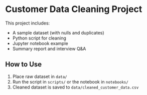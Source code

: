 # Customer Data Cleaning Project

This project includes:
- A sample dataset (with nulls and duplicates)
- Python script for cleaning
- Jupyter notebook example
- Summary report and interview Q&A

## How to Use
1. Place raw dataset in `data/`
2. Run the script in `scripts/` or the notebook in `notebooks/`
3. Cleaned dataset is saved to `data/cleaned_customer_data.csv`
